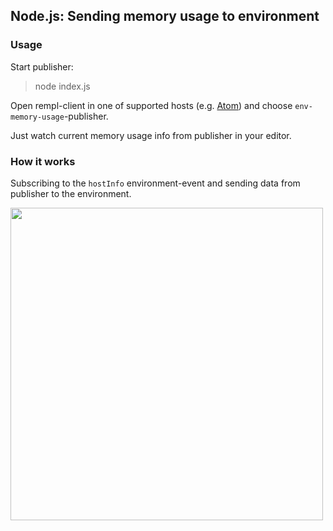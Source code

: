 ## Node.js: Sending memory usage to environment

### Usage

Start publisher:
> node index.js

Open rempl-client in one of supported hosts (e.g. [Atom](https://atom.io/packages/rempl-host)) and choose `env-memory-usage`-publisher.
 
Just watch current memory usage info from publisher in your editor.

### How it works

Subscribing to the `hostInfo` environment-event and sending data from publisher to the environment.

<img src="https://cloud.githubusercontent.com/assets/6654581/23896912/21cdfd60-08bc-11e7-8de2-1a0e39fa0694.gif" width="500px"/>
